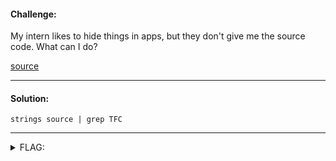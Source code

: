 #### Challenge:

My intern likes to hide things in apps, but they don't give me the source code. What can I do?

[source](./source ":ignore")

---

#### Solution:

```
strings source | grep TFC
```

---

<details><summary>FLAG:</summary>

```
TFC{3v3ryth1ng_1s_0p3n_5ourc3_1f_y0u try_h4rd_3n0ugh}
```

</details>
<br/>
